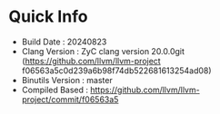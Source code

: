 # Quick Info
* Build Date : 20240823
* Clang Version : ZyC clang version 20.0.0git (https://github.com/llvm/llvm-project f06563a5c0d239a6b98f74db522681613254ad08)
* Binutils Version : master
* Compiled Based : https://github.com/llvm/llvm-project/commit/f06563a5


